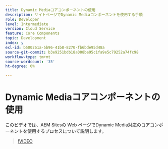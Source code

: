 ```yaml
---
title: Dynamic Mediaコアコンポーネントの使用
description: サイトページでDynamic Mediaコンポーネントを使用する手順
role: Developer
level: Intermediate
version: Cloud Service
feature: Core Components
topic: Development
index: y
exl-id: b500261a-5b96-41b8-8270-fb6bde95d48a
source-git-commit: b3e9251bdb18a008be95c1fa9e5c79252a74fc98
workflow-type: tm+mt
source-wordcount: '35'
ht-degree: 0%

---
```


# Dynamic Mediaコアコンポーネントの使用

このビデオでは、AEM Sitesの Web ページでDynamic Media対応のコアコンポーネントを使用するプロセスについて説明します。

>[!VIDEO](https://video.tv.adobe.com/v/335461?quality=12&learn=on)

